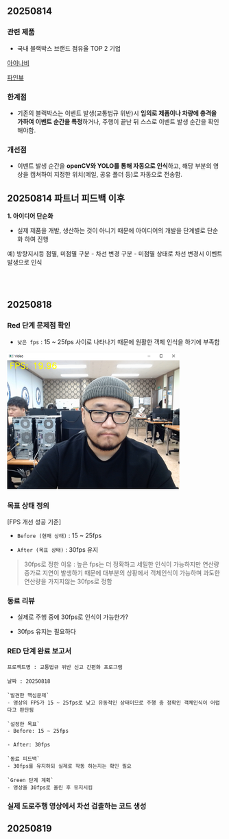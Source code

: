 ## **20250814**

### 관련 제품
- 국내 블랙박스 브랜드 점유율 TOP 2 기업

[아이나비](https://www.inavi.com/)

[파인뷰](http://www.fine-drive.com/defaults/index.do)

### 한계점
- 기존의 블랙박스는 이벤트 발생(교통법규 위반)시 **임의로 제품이나 차량에 충격을 가하여 이벤트 순간을 특정**하거나, 주행이 끝난 뒤 스스로 이벤트 발생 순간을 확인해야함.

### 개선점
- 이벤트 발생 순간을 **openCV와 YOLO를 통해 자동으로 인식**하고, 해당 부분의 영상을 캡쳐하여 지정한 위치(메일, 공유 폴더 등)로 자동으로 전송함.

## **20250814 파트너 피드백 이후**

**1. 아이디어 단순화**
- 실제 제품을 개발, 생산하는 것이 아니기 때문에 아이디어의 개발을 단계별로 단순화 하여 진행

예) 방향지시등 점멸, 미점멸 구분 - 차선 변경 구분 - 미점멸 상태로 차선 변경시 이벤트 발생으로 인식

<br><br>

## **20250818**

### Red 단계 문제점 확인

- `낮은 fps` : 15 ~ 25fps 사이로 나타나기 때문에 원활한 객체 인식을 하기에 부족함

<img width="402" height="320" alt="image" src="https://github.com/Barkyeongchan/miniproject/blob/main/assets/low_fps.PNG?raw=true" />

### 목표 상태 정의

[FPS 개선 성공 기준]

- `Before (현재 상태)` : 15 ~ 25fps

- `After (목표 상태)` : 30fps 유지

> 30fps로 정한 이유 : 높은 fps는 더 정확하고 세밀한 인식이 가능하지만 연산량 증가로 지연이 발생하기 때문에 대부분의 상황에서 객체인식이 가능하며 과도한 연산량을 가지지않는 30fps로 정함

### 동료 리뷰

- 실제로 주행 중에 30fps로 인식이 가능한가?

- 30fps 유지는 필요하다

### RED 단계 완료 보고서

```
프로젝트명 : 교통법규 위반 신고 간편화 프로그램

날짜 : 20250818

`발견한 핵심문제`
- 영상의 FPS가 15 ~ 25fps로 낮고 유동적인 상태이므로 주행 중 정확인 객체인식이 어렵다고 판단됨

`설정한 목표`
- Before: 15 ~ 25fps

- After: 30fps

`동료 피드백`
- 30fps를 유지하되 실제로 작동 하는지는 확인 필요

`Green 단계 계획`
- 영상을 30fps로 올린 후 유지시킴
```

### 실제 도로주행 영상에서 차선 검출하는 코드 생성

## **20250819**

